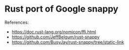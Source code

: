 # Rust port of Google snappy

References:

* https://doc.rust-lang.org/nomicon/ffi.html
* https://github.com/JeffBelgum/rust-snappy
* https://github.com/BusyJay/rust-snappy/tree/static-link

